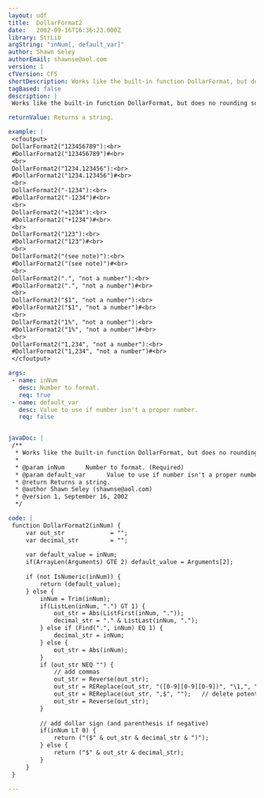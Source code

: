 ```yaml
---
layout: udf
title:  DollarFormat2
date:   2002-09-16T16:36:23.000Z
library: StrLib
argString: "inNum[, default_var]"
author: Shawn Seley
authorEmail: shawnse@aol.com
version: 1
cfVersion: CF5
shortDescription: Works like the built-in function DollarFormat, but does no rounding.
tagBased: false
description: |
 Works like the built-in function DollarFormat, but does no rounding so that you can round as you see fit. Most frequently useful for displaying whole dollar amounts. Adds commas to every third digit to the left of the decimal point. Uses parenthesis to denote negative values. And of course adds a dollar sign. If value passed is not a number then returns the raw string, or the specified optional default value. Incidentally, numbers in scientific notation also work with this function.

returnValue: Returns a string.

example: |
 <cfoutput>
 DollarFormat2("123456789"):<br>
 #DollarFormat2("123456789")#<br>
 <br>
 DollarFormat2("1234.123456"):<br>
 #DollarFormat2("1234.123456")#<br>
 <br>
 DollarFormat2("-1234"):<br>
 #DollarFormat2("-1234")#<br>
 <br>
 DollarFormat2("+1234"):<br>
 #DollarFormat2("+1234")#<br>
 <br>
 DollarFormat2("123"):<br>
 #DollarFormat2("123")#<br>
 <br>
 DollarFormat2("(see note)"):<br>
 #DollarFormat2("(see note)")#<br>
 <br>
 DollarFormat2(".", "not a number"):<br>
 #DollarFormat2(".", "not a number")#<br>
 <br>
 DollarFormat2("$1", "not a number"):<br>
 #DollarFormat2("$1", "not a number")#<br>
 <br>
 DollarFormat2("1%", "not a number"):<br>
 #DollarFormat2("1%", "not a number")#<br>
 <br>
 DollarFormat2("1,234", "not a number"):<br>
 #DollarFormat2("1,234", "not a number")#<br>
 </cfoutput>

args:
 - name: inNum
   desc: Number to format.
   req: true
 - name: default_var
   desc: Value to use if number isn't a proper number.
   req: false


javaDoc: |
 /**
  * Works like the built-in function DollarFormat, but does no rounding.
  * 
  * @param inNum      Number to format. (Required)
  * @param default_var      Value to use if number isn't a proper number. (Optional)
  * @return Returns a string. 
  * @author Shawn Seley (shawnse@aol.com) 
  * @version 1, September 16, 2002 
  */

code: |
 function DollarFormat2(inNum) {
     var out_str             = "";
     var decimal_str         = "";
 
     var default_value = inNum;
     if(ArrayLen(Arguments) GTE 2) default_value = Arguments[2];
 
     if (not IsNumeric(inNum)) {
         return (default_value);
     } else {
         inNum = Trim(inNum);
         if(ListLen(inNum, ".") GT 1) {
             out_str = Abs(ListFirst(inNum, "."));
             decimal_str = "." & ListLast(inNum, ".");
         } else if (Find(".", inNum) EQ 1) {
             decimal_str = inNum;
         } else {
             out_str = Abs(inNum);
         }
         if (out_str NEQ "") {
             // add commas
             out_str = Reverse(out_str);
             out_str = REReplace(out_str, "([0-9][0-9][0-9])", "\1,", "ALL");
             out_str = REReplace(out_str, ",$", "");   // delete potential leading comma
             out_str = Reverse(out_str);
         }
 
         // add dollar sign (and parenthesis if negative)
         if(inNum LT 0) {
             return ("($" & out_str & decimal_str & ")");
         } else {
             return ("$" & out_str & decimal_str);
         }
     }
 }

---
```


